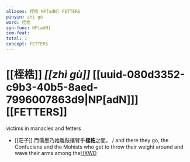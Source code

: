 ```yaml
---
aliases: 桎梏 NP[adN] FETTERS
pinyin: zhì gù
word: 桎梏
syn-func: NP[adN]
sem-feat: 
total: 1
concept: FETTERS 
---
```

# [[桎梏]] *[[zhì gù]]*  [[uuid-080d3352-c9b3-40b5-8aed-7996007863d9|NP[adN]]] [[FETTERS]]
victims in manacles and fetters
 - [[莊子]] 而儒墨乃始離跂攘臂乎**桎梏**之間。
                     / and there they go, the Confucians and the Mohists who get to throw their weight around and wave their arms among the[HXWD](https://hxwd.org/textview.html?location=KR5c0126_tls_011-7a.5)